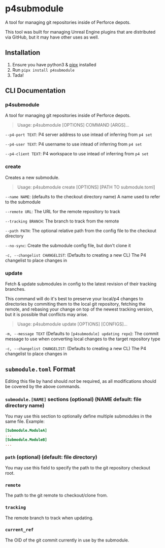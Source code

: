 <!---
DO NOTE EDIT README.MD! Edit README.md.in instead.
-->

# p4submodule

A tool for managing git repositories inside of Perforce depots.

This tool was built for managing Unreal Engine plugins that are distributed via GitHub, but it may have other uses as well.

## Installation

1. Ensure you have python3 & [pipx](https://github.com/pypa/pipx) installed
2. Run `pipx install p4submodule`
3. Tada!

## CLI Documentation

### p4submodule

A tool for managing git repositories inside of Perforce depots.

> Usage: p4submodule [OPTIONS] COMMAND [ARGS]...

`--p4-port TEXT`: P4 server address to use intead of inferring from `p4 set`

`--p4-user TEXT`: P4 username to use intead of inferring from `p4 set`

`--p4-client TEXT`: P4 workspace to use intead of inferring from `p4 set`


### create

Creates a new submodule.

> Usage: p4submodule create [OPTIONS] [PATH TO submodule.toml]

`--name NAME`: (defaults to the checkout directory name) A name used to refer to the submodule

`--remote URL`: The URL for the remote repository to track

`--tracking BRANCH`: The branch to track from the remote

`--path PATH`: The optional relative path from the config file to the checkout directory

`--no-sync`: Create the submodule config file, but don't clone it

`-c, --changelist CHANGELIST`: (Defaults to creating a new CL) The P4 changelist to place changes in


### update

Fetch & update submodules in config to the latest revision of their tracking branches.

This command will do it's best to preserve your local/p4 changes to directories by commiting them to the local git repository,
fetching the remote, and rebasing your change on top of the newest tracking version, but it is possible that conflicts may arise.

> Usage: p4submodule update [OPTIONS] [CONFIGS]...

`-m, --message TEXT` (Defaults to `[p4submodule] updating repo`): The commit message to use when converting local changes to the target repository type

`-c, --changelist CHANGELIST`: (Defaults to creating a new CL) The P4 changelist to place changes in


## `submodule.toml` Format

Editing this file by hand should _not_ be required, as all modifications should be covered by the above commands.

### `submodule.[NAME]` sections (optional) (NAME default: file directory name)

You may use this section to optionally define multiple submodules in the same file.
Example:
```toml
[Submodule.ModuleA]
...
[Submodule.ModuleB]
...
```

### `path` (optional) (default: file directory)

You may use this field to specify the path to the git repository checkout root.

### `remote`

The path to the git remote to checkout/clone from.

### `tracking`

The remote branch to track when updating.

### `current_ref`

The OID of the git commit currently in use by the submodule.
